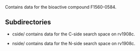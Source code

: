 Contains data for the bioactive compound F1560-0584.

## Subdirectories

- cside/ contains data for the C-side search space on rv1908c.

- nside/ contains data for the N-side search space on rv1908c.

